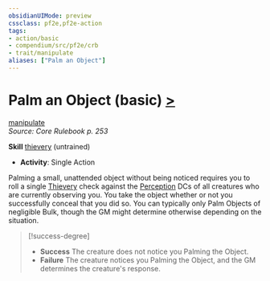 ```yaml
---
obsidianUIMode: preview
cssclass: pf2e,pf2e-action
tags:
- action/basic
- compendium/src/pf2e/crb
- trait/manipulate
aliases: ["Palm an Object"]
---
```

# Palm an Object (basic) [>](/rules/core-rulebook/chapter-9-playing-the-game.md#Actions "Single Action")
[manipulate](/rules/traits/manipulate.md)  
*Source: Core Rulebook p. 253*  

**Skill** [thievery](/compendium/skills.md#Thievery) (untrained)
- **Activity**: Single Action

Palming a small, unattended object without being noticed requires you to roll a single [Thievery](/compendium/skills.md#Thievery) check against the [Perception](/compendium/skills.md#Perception) DCs of all creatures who are currently observing you. You take the object whether or not you successfully conceal that you did so. You can typically only Palm Objects of negligible Bulk, though the GM might determine otherwise depending on the situation.

> [!success-degree] 
> - **Success** The creature does not notice you Palming the Object.
> - **Failure** The creature notices you Palming the Object, and the GM determines the creature's response.